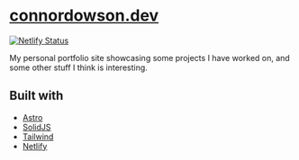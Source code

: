 # [connordowson.dev](https://connordowson.dev)

[![Netlify Status](https://api.netlify.com/api/v1/badges/34926d05-7689-4f07-8d6a-780a47673264/deploy-status)](https://app.netlify.com/sites/connordowsonportfolio/deploys)

My personal portfolio site showcasing some projects I have worked on, and some other stuff I think is interesting.

## Built with

- [Astro](https://astro.build/)
- [SolidJS](https://www.solidjs.com/)
- [Tailwind](https://tailwindcss.com/)
- [Netlify](https://www.netlify.com/)
